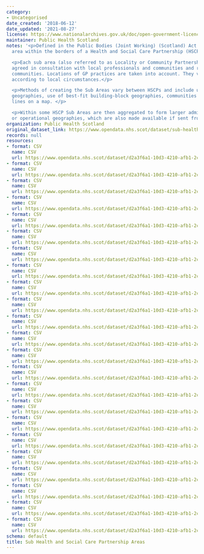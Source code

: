 ```yaml
---
category:
- Uncategorised
date_created: '2018-06-12'
date_updated: '2021-08-27'
license: https://www.nationalarchives.gov.uk/doc/open-government-licence/version/3/
maintainer: Public Health Scotland
notes: '<p>Defined in the Public Bodies (Joint Working) (Scotland) Act 2014 as a smaller
  area within the borders of a Health and Social Care Partnership (HSCP).</p>

  <p>Each sub area (also referred to as Locality or Community Partnership) has been
  agreed in consultation with local professionals and communities and relates to natural
  communities. Locations of GP practices are taken into account. They vary in size
  according to local circumstances.</p>

  <p>Methods of creating the Sub Areas vary between HSCPs and include use of building-block
  geographies, use of best-fit building-block geographies, communities and drawing
  lines on a map. </p>

  <p>Within some HSCP Sub Areas are then aggregated to form larger administrative
  or operational geographies, which are also made available if sent from source. </p>'
organization: Public Health Scotland
original_dataset_link: https://www.opendata.nhs.scot/dataset/sub-health-and-social-care-partnership-areas
records: null
resources:
- format: CSV
  name: CSV
  url: https://www.opendata.nhs.scot/dataset/d2a3f6a1-10d3-4210-afb1-2c4845afdc2f/resource/d6e500c4-c1f2-4507-979a-e18855efd7a4/download/datazone-to-locality-lookup.csv
- format: CSV
  name: CSV
  url: https://www.opendata.nhs.scot/dataset/d2a3f6a1-10d3-4210-afb1-2c4845afdc2f/resource/ebd57e3f-e662-46b0-891d-acef8f7a3245/download/aberdeen-city-sub-hscp-areas.csv
- format: CSV
  name: CSV
  url: https://www.opendata.nhs.scot/dataset/d2a3f6a1-10d3-4210-afb1-2c4845afdc2f/resource/dadee8ac-1b53-41e5-b7ed-af318f11723b/download/aberdeenshire_subhscp_areas.csv
- format: CSV
  name: CSV
  url: https://www.opendata.nhs.scot/dataset/d2a3f6a1-10d3-4210-afb1-2c4845afdc2f/resource/c31a1488-ad5b-4c7c-9874-f6357a4a41ac/download/angus-sub-hscp-areas.csv
- format: CSV
  name: CSV
  url: https://www.opendata.nhs.scot/dataset/d2a3f6a1-10d3-4210-afb1-2c4845afdc2f/resource/c30f685e-f67b-45ab-9a4c-305bc5f5225e/download/argyllbutesubhscp.csv
- format: CSV
  name: CSV
  url: https://www.opendata.nhs.scot/dataset/d2a3f6a1-10d3-4210-afb1-2c4845afdc2f/resource/ac0afa16-2437-4120-843f-ed154e0b8641/download/clackmannanshire_stirling_subhscp.csv
- format: CSV
  name: CSV
  url: https://www.opendata.nhs.scot/dataset/d2a3f6a1-10d3-4210-afb1-2c4845afdc2f/resource/cd4c6eab-7f4b-4f42-a5e6-8232804eea84/download/dumfriesgallowaysubhscp.csv
- format: CSV
  name: CSV
  url: https://www.opendata.nhs.scot/dataset/d2a3f6a1-10d3-4210-afb1-2c4845afdc2f/resource/61d51c57-b0b9-418a-8f12-64f07a90d474/download/dundee-city-sub-areas.csv
- format: CSV
  name: CSV
  url: https://www.opendata.nhs.scot/dataset/d2a3f6a1-10d3-4210-afb1-2c4845afdc2f/resource/e383f070-8b9b-43a7-85de-9113e0d8a7cb/download/east-ayrshire-sub-hscp-area.csv
- format: CSV
  name: CSV
  url: https://www.opendata.nhs.scot/dataset/d2a3f6a1-10d3-4210-afb1-2c4845afdc2f/resource/c9d3d275-bfb2-49c3-9359-b04c223342be/download/east-lothian-sub-hscp-areas.csv
- format: CSV
  name: CSV
  url: https://www.opendata.nhs.scot/dataset/d2a3f6a1-10d3-4210-afb1-2c4845afdc2f/resource/0292ecb3-7ea1-40f5-8dd5-69d2aad5d1bb/download/edinburgh-sub-hscp-areas.csv
- format: CSV
  name: CSV
  url: https://www.opendata.nhs.scot/dataset/d2a3f6a1-10d3-4210-afb1-2c4845afdc2f/resource/6bb3b3f6-536c-4db1-99f4-15c5569a88ee/download/fife_sub_hscp.csv
- format: CSV
  name: CSV
  url: https://www.opendata.nhs.scot/dataset/d2a3f6a1-10d3-4210-afb1-2c4845afdc2f/resource/5cb283c6-f74e-42f7-a071-abece73559cf/download/highlandsubhscp.csv
- format: CSV
  name: CSV
  url: https://www.opendata.nhs.scot/dataset/d2a3f6a1-10d3-4210-afb1-2c4845afdc2f/resource/dd7fb291-00f9-43dd-9131-8e87f700768e/download/moray_subhscp.csv
- format: CSV
  name: CSV
  url: https://www.opendata.nhs.scot/dataset/d2a3f6a1-10d3-4210-afb1-2c4845afdc2f/resource/5640f74d-c481-494e-ab45-a29bc64ed52e/download/midlothian-sub-hscp-areas.csv
- format: CSV
  name: CSV
  url: https://www.opendata.nhs.scot/dataset/d2a3f6a1-10d3-4210-afb1-2c4845afdc2f/resource/2848659c-633b-453f-9ac3-a8bf5a3c35fb/download/north-lanarkshire-sub-hscp-areas.csv
- format: CSV
  name: CSV
  url: https://www.opendata.nhs.scot/dataset/d2a3f6a1-10d3-4210-afb1-2c4845afdc2f/resource/ca88c6f9-662f-47a9-a1d9-6e673c9ea0b8/download/renfrewshire-sub-hscp-areas.csv
- format: CSV
  name: CSV
  url: https://www.opendata.nhs.scot/dataset/d2a3f6a1-10d3-4210-afb1-2c4845afdc2f/resource/0b2b7f0f-fc6e-46a5-b32c-9e55e12b2e52/download/scottish-borders-hscp.csv
- format: CSV
  name: CSV
  url: https://www.opendata.nhs.scot/dataset/d2a3f6a1-10d3-4210-afb1-2c4845afdc2f/resource/04c75e63-1be2-43e7-a1aa-519934ac2583/download/south-ayrshire-hscp.csv
- format: CSV
  name: CSV
  url: https://www.opendata.nhs.scot/dataset/d2a3f6a1-10d3-4210-afb1-2c4845afdc2f/resource/89f1ef03-ea59-4614-b248-00495738f1cb/download/south-lanarkshire-sub-hscp-areas.csv
- format: CSV
  name: CSV
  url: https://www.opendata.nhs.scot/dataset/d2a3f6a1-10d3-4210-afb1-2c4845afdc2f/resource/96d7a8eb-5616-48de-acfa-d1cc2aeb9702/download/west-dunbartonshire-sub-hscp-areas.csv
- format: CSV
  name: CSV
  url: https://www.opendata.nhs.scot/dataset/d2a3f6a1-10d3-4210-afb1-2c4845afdc2f/resource/b83bcf98-fba4-432c-b90f-f5edd8917dad/download/west-lothian-sub-hscp-areas.csv
- format: CSV
  name: CSV
  url: https://www.opendata.nhs.scot/dataset/d2a3f6a1-10d3-4210-afb1-2c4845afdc2f/resource/f8d2c4f7-d420-4c57-a15f-2d5fc80a75b2/download/western-isles-hscp-areas.csv
schema: default
title: Sub Health and Social Care Partnership Areas
---
```

